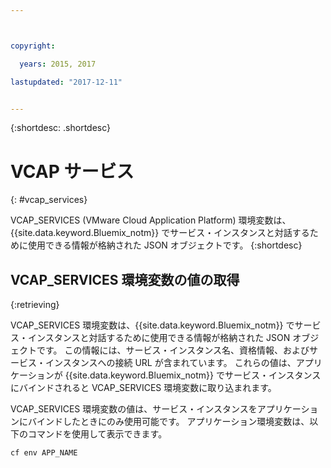 ```yaml
---



copyright:

  years: 2015, 2017

lastupdated: "2017-12-11"


---
```


{:shortdesc: .shortdesc}

# VCAP サービス
{: #vcap_services}


VCAP_SERVICES (VMware Cloud Application Platform) 環境変数は、{{site.data.keyword.Bluemix_notm}} でサービス・インスタンスと対話するために使用できる情報が格納された JSON オブジェクトです。
{:shortdesc}


## VCAP_SERVICES 環境変数の値の取得
{:retrieving}

VCAP_SERVICES 環境変数は、{{site.data.keyword.Bluemix_notm}} でサービス・インスタンスと対話するために使用できる情報が格納された JSON オブジェクトです。 この情報には、サービス・インスタンス名、資格情報、およびサービス・インスタンスへの接続 URL が含まれています。 これらの値は、アプリケーションが {{site.data.keyword.Bluemix_notm}} でサービス・インスタンスにバインドされると VCAP_SERVICES 環境変数に取り込まれます。

VCAP_SERVICES 環境変数の値は、サービス・インスタンスをアプリケーションにバインドしたときにのみ使用可能です。 アプリケーション環境変数は、以下のコマンドを使用して表示できます。
```
cf env APP_NAME
```
